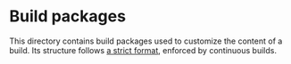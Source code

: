 # Build packages

This directory contains build packages used to customize the content of a build.
Its structure follows [a strict format][package-layout], enforced by continuous
builds.

[package-layout]: https://fuchsia.googlesource.com/fuchsia/+/master/garnet/go/src/pm/README.md#structure-of-a-fuchsia-package
